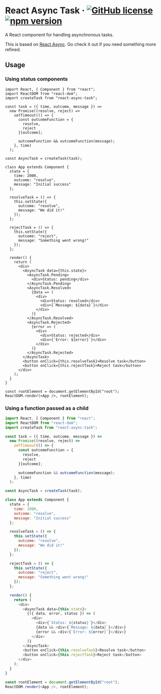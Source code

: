 # React Async Task &middot; [![GitHub license](https://img.shields.io/badge/license-MIT-blue.svg)](https://github.com/czajkowski/react-async-task/blob/master/LICENSE) [![npm version](https://img.shields.io/npm/v/react-async-task.svg?style=flat)](https://www.npmjs.com/package/react-async-task)

A React component for handling asynchronous tasks.

This is based on [React Async](https://github.com/ghengeveld/react-async). Go check it out if you need something more refined.

## Usage

### Using status components

```javasctipt
import React, { Component } from "react";
import ReactDOM from "react-dom";
import createTask from "react-async-task";

const task = ({ time, outcome, message }) =>
  new Promise((resolve, reject) =>
    setTimeout(() => {
      const outcomeFunction = {
        resolve,
        reject
      }[outcome];

      outcomeFunction && outcomeFunction(message);
    }, time)
  );

const AsyncTask = createTask(task);

class App extends Component {
  state = {
    time: 2000,
    outcome: "resolve",
    message: "Initial success"
  };

  resolveTask = () => {
    this.setState({
      outcome: "resolve",
      message: "We did it!"
    });
  };

  rejectTask = () => {
    this.setState({
      outcome: "reject",
      message: "Something went wrong!"
    });
  };

  render() {
    return (
      <div>
        <AsyncTask data={this.state}>
          <AsyncTask.Pending>
            <div>Status: pending</div>
          </AsyncTask.Pending>
          <AsyncTask.Resolved>
            {data => (
              <div>
                <div>Status: resolved</div>
                <div>{`Message: ${data}`}</div>
              </div>
            )}
          </AsyncTask.Resolved>
          <AsyncTask.Rejected>
            {error => (
              <div>
                <div>Status: rejected</div>
                <div>{`Error: ${error}`}</div>
              </div>
            )}
          </AsyncTask.Rejected>
        </AsyncTask>
        <button onClick={this.resolveTask}>Resolve task</button>
        <button onClick={this.rejectTask}>Reject task</button>
      </div>
    );
  }
}

const rootElement = document.getElementById("root");
ReactDOM.render(<App />, rootElement);
```

### Using a function passed as a child

```javascript
import React, { Component } from "react";
import ReactDOM from "react-dom";
import createTask from "react-async-task";

const task = ({ time, outcome, message }) =>
  new Promise((resolve, reject) =>
    setTimeout(() => {
      const outcomeFunction = {
        resolve,
        reject
      }[outcome];

      outcomeFunction && outcomeFunction(message);
    }, time)
  );

const AsyncTask = createTask(task);

class App extends Component {
  state = {
    time: 2000,
    outcome: "resolve",
    message: "Initial success"
  };

  resolveTask = () => {
    this.setState({
      outcome: "resolve",
      message: "We did it!"
    });
  };

  rejectTask = () => {
    this.setState({
      outcome: "reject",
      message: "Something went wrong!"
    });
  };

  render() {
    return (
      <div>
        <AsyncTask data={this.state}>
          {({ data, error, status }) => (
            <div>
              <div>{`Status: ${status}`}</div>
              {data && <div>{`Message: ${data}`}</div>}
              {error && <div>{`Error: ${error}`}</div>}
            </div>
          )}
        </AsyncTask>
        <button onClick={this.resolveTask}>Resolve task</button>
        <button onClick={this.rejectTask}>Reject task</button>
      </div>
    );
  }
}

const rootElement = document.getElementById("root");
ReactDOM.render(<App />, rootElement);
```